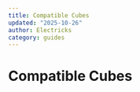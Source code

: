 ```yaml
---
title: Compatible Cubes
updated: "2025-10-26"
author: Electricks
category: guides
---
```


# Compatible Cubes


